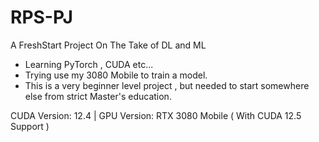 # RPS-PJ
A FreshStart Project On The Take of DL and ML

- Learning PyTorch , CUDA etc...
- Trying use my 3080 Mobile to train a model.
- This is a very beginner level project , but needed to start somewhere else from strict Master's education.


CUDA Version: 12.4 | GPU Version: RTX 3080 Mobile ( With CUDA 12.5 Support ) 
